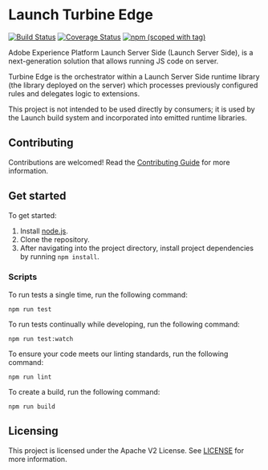 # Launch Turbine Edge

[![Build Status](https://travis-ci.com/adobe/reactor-turbine-edge.svg?branch=master)](https://travis-ci.com/github/adobe/reactor-turbine-edge)
[![Coverage Status](https://coveralls.io/repos/github/adobe/reactor-turbine-edge/badge.svg?branch=master)](https://coveralls.io/github/adobe/reactor-turbine-edge?branch=master)
[![npm (scoped with tag)](https://img.shields.io/npm/v/@adobe/reactor-turbine-edge.svg?style=flat)](https://www.npmjs.com/package/@adobe/reactor-turbine-edge)

Adobe Experience Platform Launch Server Side (Launch Server Side), is a next-generation solution that allows running JS code on server.

Turbine Edge is the orchestrator within a Launch Server Side runtime library (the library deployed on the server) which processes previously configured rules and delegates logic to extensions.

This project is not intended to be used directly by consumers; it is used by the Launch build system and incorporated into emitted runtime libraries.

## Contributing

Contributions are welcomed! Read the [Contributing Guide](./.github/CONTRIBUTING.md) for more information.

## Get started

To get started:

1. Install [node.js](https://nodejs.org/).
2. Clone the repository.
3. After navigating into the project directory, install project dependencies by running `npm install`.

### Scripts

To run tests a single time, run the following command:

`npm run test`

To run tests continually while developing, run the following command:

`npm run test:watch`

To ensure your code meets our linting standards, run the following command:

`npm run lint`

To create a build, run the following command:

`npm run build`

## Licensing

This project is licensed under the Apache V2 License. See [LICENSE](LICENSE) for more information.
